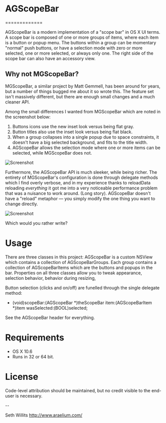 # AGScopeBar
=============

AGScopeBar is a modern implementation of a "scope bar" in OS X UI
terms. A scope bar is composed of one or more groups of items, where
each item is a button or popup menu. The buttons within a group can
be momentary "normal" push buttons, or have a selection mode with
zero or more selected, one or more selected, or always only one.
The right side of the scope bar can also have an accessory view.


## Why not MGScopeBar?

MGScopeBar, a similar project by Matt Gemmell, has been around for
years, but a number of things bugged me about it so wrote this. The
feature set isn't massively different, but there are enough small
changes and a much cleaner API.

Among the small differences I wanted from MGScopeBar which are noted
in the screenshot below:

1) Buttons icons use the new inset look versus being flat gray.
2) Button titles also use the inset look versus being flat black.
3) When a group collapses into a single popup due to space constraints,
it doesn't have a big selected background, and fits to the title width.
4) AGScopeBar allows the selection mode where one or more items can
be selected, while MGScopeBar does not.

![Screenshot](https://github.com/swillits/AGScopeBar/raw/master/Docs/Screenshot.png)


Furthermore, the AGScopeBar API is much sleeker, while being richer.
The entirety of MGScopeBar's configuration is done through delegate
methods which I find overly verbose, and in my experience thanks to
reloadData reloading *everything* it got me into a very noticeable
performance problem that was a nuisance to work around. (Long story).
AGScopeBar doesn't have a "reload" metaphor — you simply modify the
one thing you want to change directly.


![Screenshot](https://github.com/swillits/AGScopeBar/raw/master/Docs/Screenshot2.png)

Which would you rather write?



Usage
=============
There are three classes in this project: AGScopeBar is a custom NSView
which contains a collection of AGScopeBarGroups. Each group contains a
collection of AGScopeBarItems which are the buttons and popups in the
bar. Properties on all three classes allow you to tweak appearance,
selection behavior, behavior during resizing, 

Button selection (clicks and on/off) are funelled through the single
delegate method:

 - (void)scopeBar:(AGScopeBar *)theScopeBar item:(AGScopeBarItem *)item wasSelected:(BOOL)selected;

See the AGScopeBar header for everything.



Requirements
=============
- OS X 10.6
- Runs in 32 or 64 bit.


License
=============
Code-level attribution should be maintained, but no credit
visible to the end-user is necessary.


--

Seth Willits
http://www.araelium.com/
